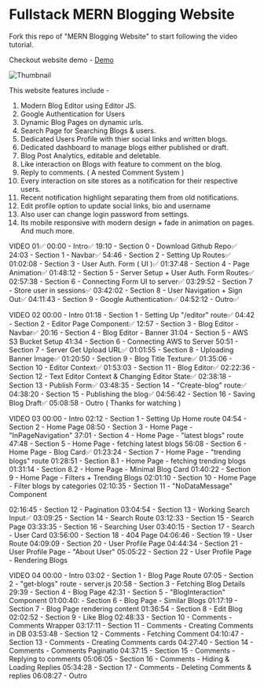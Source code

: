 # Fullstack MERN Blogging Website

Fork this repo of "MERN Blogging Website" to start following the video tutorial.

Checkout website demo - [Demo](https://youtu.be/J7BGuuuvDDk)

![Thumbnail](https://c10.patreonusercontent.com/4/patreon-media/p/post/90122909/dd5363bd03fb4a6c8fcd5d15df98e6bf/eyJ3Ijo4MjB9/1.png?token-time=1697414400&token-hash=BZ-Mzp19WnBLcCFB8LmJFDw98mpnCRGcOCt_T615miY%3D)

This website features include -

1. Modern Blog Editor using Editor JS.
2. Google Authentication for Users
3. Dynamic Blog Pages on dynamic urls.
4. Search Page for Searching Blogs & users.
5. Dedicated Users Profile with thier social links and written blogs.
6. Dedicated dashboard to manage blogs either published or draft.
7. Blog Post Analytics, editable and deletable.
8. Like interaction on Blogs with feature to comment on the blog.
9. Reply to comments. ( A nested Comment System )
10. Every interaction on site stores as a notification for their respective users.
11. Recent notification highlight separating them from old notifications.
12. Edit profile option to update social links, bio and username
13. Also user can change login password from settings.
14. Its mobile responsive with modern design + fade in animation on pages.
    And much more.

VIDEO 01✅
00:00 - Intro✅
19:10 - Section 0 - Download Github Repo✅
24:03 - Section 1 - Navbar✅
54:46 - Section 2 - Setting Up Routes✅
01:02:08 - Section 3 - User Auth. Form ( UI )✅
01:37:48 - Section 4 - Page Animation✅
01:48:12 - Section 5 - Server Setup + User Auth. Form Routes✅
02:57:38 - Section 6 - Connecting Form UI to server✅
03:29:52 - Section 7 - Store user in sessions✅
03:42:02 - Section 8 - User Navigation + Sign Out✅
04:11:43 - Section 9 - Google Authentication✅
04:52:12 - Outro✅

VIDEO 02
00:00 - Intro
01:18 - Section 1 - Setting Up "/editor" route✅
04:42 - Section 2 - Editor Page Component✅
12:57 - Section 3 - Blog Editor - Navbar✅
20:16 - Section 4 - Blog Editor - Banner
31:04 - Section 5 - AWS S3 Bucket Setup
41:34 - Section 6 - Connecting AWS to Server
50:51 - Section 7 - Server Get Upload URL✅
01:01:55 - Section 8 - Uploading Banner Image✅
01:20:50 - Section 9 - Blog Title Texture✅
01:35:06 - Section 10 - Editor Context✅
01:53:03 - Section 11 - Blog Editor✅
02:22:36 - Section 12 - Text Editor Context & Changing Editor State✅
02:38:18 - Section 13 - Publish Form✅
03:48:35 - Section 14 - "Create-blog" route✅
04:38:20 - Section 15 - Publishing the blog✅
04:56:42 - Section 16 - Saving Blog Draft✅
05:08:58 - Outro ( Thanks for watching )

VIDEO 03
00:00 - Intro
02:12 - Section 1 - Setting Up Home route
04:54 - Section 2 - Home Page
08:50 - Section 3 - Home Page - "InPageNavigation"
37:01 - Section 4 - Home Page - "latest blogs" route
47:48 - Section 5 - Home Page - fetching latest blogs
56:08 - Section 6 - Home Page - Blog Card✅
01:23:24 - Section 7 - Home Page - "trending blogs" route
01:28:51 - Section 8.1 - Home Page - fetching trending blogs
01:31:14 - Section 8.2 - Home Page - Minimal Blog Card
01:40:22 - Section 9 - Home Page - Filters + Trending Blogs
02:01:10 - Section 10 - Home Page - Filter blogs by categories
02:10:35 - Section 11 - "NoDataMessage" Component

02:16:45 - Section 12 - Pagination
03:04:54 - Section 13 - Working Search Input✅
03:09:25 - Section 14 - Search Route
03:12:33 - Section 15 - Search Page
03:33:35 - Section 16 - Searching User
03:40:15 - Section 17 - Search - User Card
03:56:00 - Section 18 - 404 Page
04:06:46 - Section 19 - User Route
04:09:09 - Section 20 - User Profile Page
04:44:34 - Section 21 - User Profile Page - "About User"
05:05:22 - Section 22 - User Profile Page - Rendering Blogs

VIDEO 04
00:00 - Intro
03:02 - Section 1 - Blog Page Route
07:05 - Section 2 - "get-blogs" route - server.js
20:58 - Section 3 - Fetching Blog Details
29:39 - Section 4 - Blog Page
42:31 - Section 5 - "BlogInteraction" Component
01:00:40: - Section 6 - Blog Page - Similar Blogs
01:17:19 - Section 7 - Blog Page rendering content
01:36:54 - Section 8 - Edit Blog
02:02:52 - Section 9 - Like Blog
02:48:33 - Section 10 - Comments - Comments Wrapper
03:17:11 - Section 11 - Comments - Creating Comments in DB
03:53:48 - Section 12 - Comments - Fetching Comment
04:10:47 - Section 13 - Comments - Creating Comments cards
04:27:40 - Section 14 - Comments - Comments Paginatio
04:37:15 - Section 15 - Comments - Replying to comments
05:06:05 - Section 16 - Comments - Hiding & Loading Replies
05:34:28 - Section 17 - Comments - Deleting Comments & replies
06:08:27 - Outro
